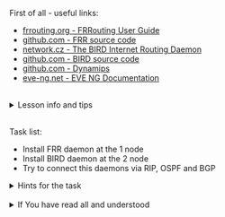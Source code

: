 First of all - useful links:

- [frrouting.org - FRRouting User Guide](https://docs.frrouting.org/en/latest/)
- [github.com - FRR source code](https://github.com/FRRouting/frr)
- [network.cz - The BIRD Internet Routing Daemon](https://bird.network.cz/)
- [github.com - BIRD source code](https://github.com/CZ-NIC/bird)
- [github.com - Dynamips](https://github.com/GNS3/dynamips)
- [eve-ng.net - EVE NG Documentation](https://www.eve-ng.net/index.php/documentation/)
<br>
<details><summary>Lesson info and tips</summary>
<pre>
  - FRR is a fully featured, high performance, free software IP routing suite. It implements all standard routing protocols such as BGP, RIP, OSPF, IS-IS and more
  - The BIRD project aims to develop a fully functional dynamic IP routing daemon primarily targeted on (but not limited to) Linux, FreeBSD and other UNIX-like systems and distributed under the GNU General Public License.
</pre>
</details><br>

Task list:
- Install FRR daemon at the 1 node
- Install BIRD daemon at the 2 node
- Try to connect this daemons via RIP, OSPF and BGP

<details><summary>Hints for the task</summary>
<pre>
<strong>Task 1:</strong>
Look at <a href="https://docs.frrouting.org/en/latest/basics.html">FRR basics</a>
and <a href="https://gitlab.nic.cz/labs/bird/-/wikis/Examples">BIRD examples</a>
</pre>
</details>
<br>
<details><summary>If You have read all and understood</summary>
<pre>
`touch IReadAllAndUndnderstood`{{exec}}
</pre>
